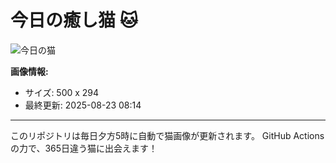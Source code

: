 # 今日の癒し猫 🐱

![今日の猫](https://cdn2.thecatapi.com/images/cgl.jpg)

**画像情報:**
- サイズ: 500 x 294
- 最終更新: 2025-08-23 08:14

---

このリポジトリは毎日夕方5時に自動で猫画像が更新されます。
GitHub Actionsの力で、365日違う猫に出会えます！
